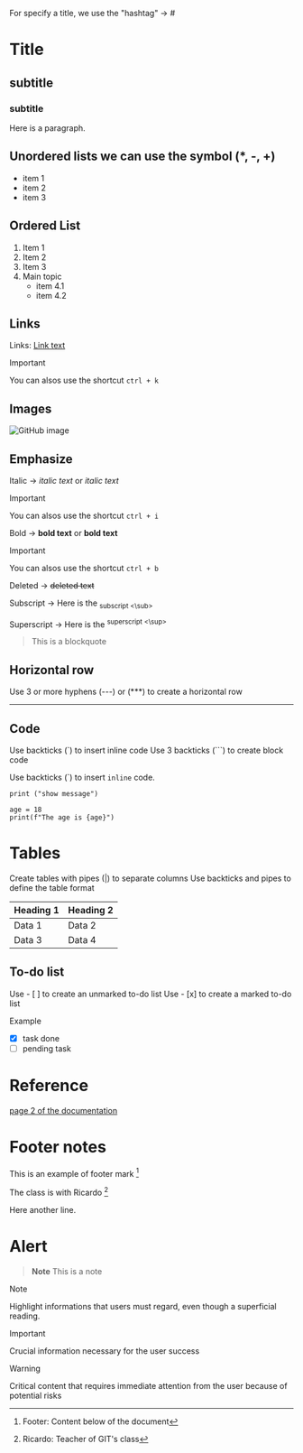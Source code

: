 For specify a title, we use the "hashtag" -> #

# Title
## subtitle
### subtitle


Here is a paragraph.


## Unordered lists we can use the symbol (*, -, +)
* item 1
* item 2
* item 3

## Ordered List 
1. Item 1
2. Item 2
3. Item 3
4. Main topic 
   * item 4.1
   * item 4.2
  
## Links
Links:
[Link text](https://senac.blackboard.com/)
> [!IMPORTANT]
> You can alsos use the shortcut ``` ctrl + k ```

## Images
![GitHub image](https://github.com/paulo-xavier/uc10_Documento/blob/main/github.png)


## Emphasize

Italic  -> *italic text* or _italic text_
> [!IMPORTANT]
> You can alsos use the shortcut ``` ctrl + i ```


Bold -> **bold text** or __bold text__
> [!IMPORTANT]
> You can alsos use the shortcut ``` ctrl + b ```


Deleted -> ~~deleted text~~

Subscript -> Here is the <sub> subscript <\sub> 

Superscript -> Here is the <sup> superscript <\sup>

> This is a blockquote

## Horizontal row

Use 3 or more hyphens (---) or (***) to create a horizontal row

---

## Code 

Use backticks (`) to insert inline code
Use 3 backticks (```) to create block code

Use backticks (\`) to insert `inline` code. 

`print ("show message")`

```
age = 18
print(f"The age is {age}")

```

# Tables

Create tables with pipes (|) to separate columns
Use backticks and pipes to define the table format

|  Heading 1 | Heading 2   |
| -----------|  -----------|
|  Data 1    |   Data 2    |
|  Data 3    |   Data 4    |



## To-do list

Use - [ ] to create an unmarked to-do list
Use - [x] to create a marked to-do list 

Example
- [x] task done
- [ ] pending task

# Reference
[page 2 of the documentation](page.md)


# Footer notes

This is an example of footer mark [^1]

The class is with Ricardo [^2]

[^1]: Footer: Content below of the document
[^2]: Ricardo: Teacher of GIT's class

Here another line.

# Alert

> **Note**
> This is a note

> [!NOTE]
> Highlight informations that users must regard, even though a superficial reading.

> [!IMPORTANT]
> Crucial information necessary for the user success

> [!WARNING]
> Critical content that requires immediate attention from the user because of potential risks 




